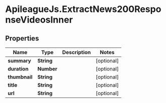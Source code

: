 # ApileagueJs.ExtractNews200ResponseVideosInner

## Properties

Name | Type | Description | Notes
------------ | ------------- | ------------- | -------------
**summary** | **String** |  | [optional] 
**duration** | **Number** |  | [optional] 
**thumbnail** | **String** |  | [optional] 
**title** | **String** |  | [optional] 
**url** | **String** |  | [optional] 


